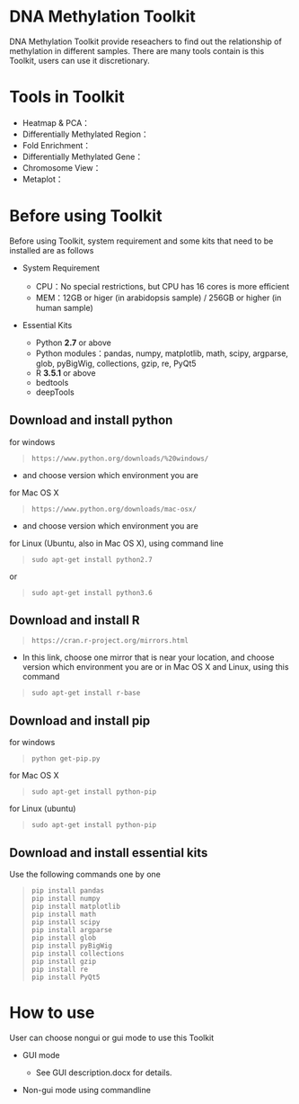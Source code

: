 # DNA Methylation Toolkit
DNA Methylation Toolkit provide reseachers to find out the relationship of methylation in different samples.
There are many tools contain is this Toolkit, users can use it discretionary.

# Tools in Toolkit
* Heatmap & PCA：
* Differentially Methylated Region：
* Fold Enrichment：
* Differentially Methylated Gene：
* Chromosome View：
* Metaplot：

# Before using Toolkit
Before using Toolkit, system requirement and some kits that need to be installed are as follows
* System Requirement
  * CPU：No special restrictions, but CPU has 16 cores is more efficient
  * MEM：12GB or higer (in arabidopsis sample) / 256GB or higher (in human sample)

* Essential Kits
  * Python **2.7** or above
  * Python modules：pandas, numpy, matplotlib, math, scipy, argparse, glob, pyBigWig, collections, gzip, re, PyQt5
  * R **3.5.1** or above
  * bedtools
  * deepTools
  
## Download and install python
for windows
>     https://www.python.org/downloads/%20windows/
  * and choose version which environment you are

for Mac OS X
>     https://www.python.org/downloads/mac-osx/
  * and choose version which environment you are

for Linux (Ubuntu, also in Mac OS X), using command line
>     sudo apt-get install python2.7
or
>     sudo apt-get install python3.6

## Download and install R
>     https://cran.r-project.org/mirrors.html
  * In this link, choose one mirror that is near your location, and choose version which environment you are
or in Mac OS X and Linux, using this command
>     sudo apt-get install r-base

## Download and install pip
for windows
>     python get-pip.py

for Mac OS X
>     sudo apt-get install python-pip

for Linux (ubuntu)
>     sudo apt-get install python-pip

## Download and install essential kits
Use the following commands one by one
>     pip install pandas
>     pip install numpy
>     pip install matplotlib
>     pip install math
>     pip install scipy
>     pip install argparse
>     pip install glob
>     pip install pyBigWig
>     pip install collections
>     pip install gzip
>     pip install re
>     pip install PyQt5

# How to use
User can choose nongui or gui mode to use this Toolkit
* GUI mode
  * See GUI description.docx for details.  

* Non-gui mode
using commandline
